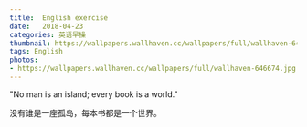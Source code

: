 ```yaml
---
title:  English exercise
date:   2018-04-23
categories: 英语早操
thumbnail: https://wallpapers.wallhaven.cc/wallpapers/full/wallhaven-646674.jpg
tags: English
photos:
- https://wallpapers.wallhaven.cc/wallpapers/full/wallhaven-646674.jpg
---
```


"No man is an island; every book is a world."
<p>没有谁是一座孤岛，每本书都是一个世界。</p>
